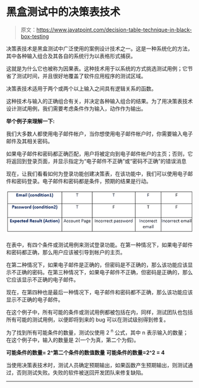 # 黑盒测试中的决策表技术

> 原文：<https://www.javatpoint.com/decision-table-technique-in-black-box-testing>

决策表技术是黑盒测试中广泛使用的案例设计技术之一。这是一种系统化的方法，其中各种输入组合及其各自的系统行为以表格形式捕获。

这就是为什么它也被称为因果表。这种技术用于以系统的方式挑选测试用例；它节省了测试时间，并且很好地覆盖了软件应用程序的测试区域。

决策表技术适用于两个或两个以上输入之间具有逻辑关系的函数。

这种技术与输入的正确组合有关，并决定各种输入组合的结果。为了用决策表技术设计测试用例，我们需要考虑条件作为输入，动作作为输出。

**举个例子来理解一下:**

我们大多数人都使用电子邮件帐户，当你想使用电子邮件帐户时，你需要输入电子邮件及其相关密码。

如果电子邮件和密码都正确匹配，用户将被定向到电子邮件帐户的主页；否则，它将返回到登录页面，并显示指定为“电子邮件不正确”或“密码不正确”的错误消息

现在，让我们看看如何为登录功能创建决策表，在该功能中，我们可以使用电子邮件和密码登录。电子邮件和密码都是条件，预期的结果是行动。

![Decision table technique in Black box testing](img/ff1792915b18842b2b25bcd8a2476712.png)

在表中，有四个条件或测试用例来测试登录功能。在第一种情况下，如果电子邮件和密码都正确，那么用户应该被引导到帐户的主页。

在第二种情况下，如果电子邮件是正确的，但密码是不正确的，那么该功能应该显示不正确的密码。在第三种情况下，如果电子邮件不正确，但密码是正确的，那么它应该显示不正确的电子邮件。

现在，在第四种也是最后一种情况下，电子邮件和密码都不正确，那么该功能应该显示不正确的电子邮件。

在这个例子中，所有可能的条件或测试用例都被包括在内，同样，测试团队也包括所有可能的测试用例，以便即将到来的 bug 可以在测试级别得到修复。

为了找到所有可能条件的数量，测试仪使用 2 <sup>n</sup> 公式，其中 n 表示输入的数量；在这个例子中，输入的数量是 2(一个为真，第二个为假)。

**可能条件的数量= 2^第二个条件的数值数量**
**可能条件的数量=2^2 = 4**

当使用决策表技术时，测试人员确定预期输出，如果函数产生预期输出，则测试通过，否则测试失败。失败的软件被送回开发团队来修复缺陷。

* * *